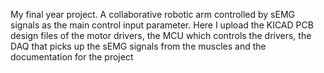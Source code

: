 My final year project. A collaborative robotic arm controlled by sEMG signals as the main control input parameter. Here I upload the KICAD PCB design files of the motor drivers, the MCU which controls the drivers, the DAQ that picks up the sEMG signals from the muscles and the documentation for the project 
